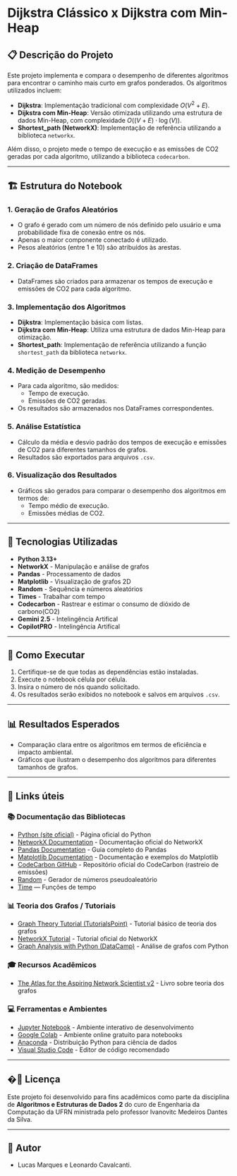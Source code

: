# Dijkstra Clássico x Dijkstra com Min-Heap

## 📋 Descrição do Projeto
Este projeto implementa e compara o desempenho de diferentes algoritmos para encontrar o caminho mais curto em grafos ponderados. Os algoritmos utilizados incluem:

- **Dijkstra**: Implementação tradicional com complexidade $O(V^2 + E)$.
- **Dijkstra com Min-Heap**: Versão otimizada utilizando uma estrutura de dados Min-Heap, com complexidade $O((V + E) \cdot \log(V))$.
- **Shortest_path (NetworkX)**: Implementação de referência utilizando a biblioteca `networkx`.

Além disso, o projeto mede o tempo de execução e as emissões de CO2 geradas por cada algoritmo, utilizando a biblioteca `codecarbon`.

---

## 🏗️ Estrutura do Notebook

### 1. **Geração de Grafos Aleatórios**
- O grafo é gerado com um número de nós definido pelo usuário e uma probabilidade fixa de conexão entre os nós.
- Apenas o maior componente conectado é utilizado.
- Pesos aleatórios (entre 1 e 10) são atribuídos às arestas.

### 2. **Criação de DataFrames**
- DataFrames são criados para armazenar os tempos de execução e emissões de CO2 para cada algoritmo.

### 3. **Implementação dos Algoritmos**
- **Dijkstra**: Implementação básica com listas.
- **Dijkstra com Min-Heap**: Utiliza uma estrutura de dados Min-Heap para otimização.
- **Shortest_path**: Implementação de referência utilizando a função `shortest_path` da biblioteca `networkx`.

### 4. **Medição de Desempenho**
- Para cada algoritmo, são medidos:
  - Tempo de execução.
  - Emissões de CO2 geradas.
- Os resultados são armazenados nos DataFrames correspondentes.

### 5. **Análise Estatística**
- Cálculo da média e desvio padrão dos tempos de execução e emissões de CO2 para diferentes tamanhos de grafos.
- Resultados são exportados para arquivos `.csv`.

### 6. **Visualização dos Resultados**
- Gráficos são gerados para comparar o desempenho dos algoritmos em termos de:
  - Tempo médio de execução.
  - Emissões médias de CO2.

---

## 🔧 Tecnologias Utilizadas

- **Python 3.13+**
- **NetworkX** - Manipulação e análise de grafos
- **Pandas** - Processamento de dados
- **Matplotlib** - Visualização de grafos 2D
- **Random** - Sequência e números aleatórios
- **Times** - Trabalhar com tempo
- **Codecarbon** - Rastrear e estimar o consumo de dióxido de carbono(CO2)
- **Gemini 2.5** - Intelingência Artifical
- **CopilotPRO** - Intelingência Artifical

---

## 🚀 Como Executar
1. Certifique-se de que todas as dependências estão instaladas.
2. Execute o notebook célula por célula.
3. Insira o número de nós quando solicitado.
4. Os resultados serão exibidos no notebook e salvos em arquivos `.csv`.

---

## 📊 Resultados Esperados
- Comparação clara entre os algoritmos em termos de eficiência e impacto ambiental.
- Gráficos que ilustram o desempenho dos algoritmos para diferentes tamanhos de grafos.

---

## 🔗 Links úteis

### 📚 Documentação das Bibliotecas
- [Python (site oficial)](https://www.python.org/) - Página oficial do Python
- [NetworkX Documentation](https://networkx.org/documentation/stable/) - Documentação oficial do NetworkX
- [Pandas Documentation](https://pandas.pydata.org/docs/) - Guia completo do Pandas
- [Matplotlib Documentation](https://matplotlib.org/stable/index.html) - Documentação e exemplos do Matplotlib
- [CodeCarbon GitHub](https://github.com/mlco2/codecarbon) - Repositório oficial do CodeCarbon (rastreio de emissões)
- [Random](https://docs.python.org/3/library/random.html) - Gerador de números pseudoaleatório
- [Time](https://docs.python.org/3/library/time.html) — Funções de tempo

### 📊 Teoria dos Grafos / Tutoriais
- [Graph Theory Tutorial (TutorialsPoint)](https://www.tutorialspoint.com/graph_theory/index.htm) - Tutorial básico de teoria dos grafos
- [NetworkX Tutorial](https://networkx.org/documentation/stable/tutorial.html) - Tutorial oficial do NetworkX
- [Graph Analysis with Python (DataCamp)](https://www.datacamp.com/tutorial/networkx-python-graph-tutorial) - Análise de grafos com Python

### 🎓 Recursos Acadêmicos
- [The Atlas for the Aspiring Network Scientist v2](https://www.springer.com/gp/book/9781846289699) - Livro sobre teoria dos grafos

### 💻 Ferramentas e Ambientes
- [Jupyter Notebook](https://jupyter.org/) - Ambiente interativo de desenvolvimento
- [Google Colab](https://colab.research.google.com/) - Ambiente online gratuito para notebooks
- [Anaconda](https://www.anaconda.com/) - Distribuição Python para ciência de dados
- [Visual Studio Code](https://code.visualstudio.com/) - Editor de código recomendado

---

## �📄 Licença

Este projeto foi desenvolvido para fins acadêmicos como parte da disciplina de **Algoritmos e Estruturas de Dados 2** do curo de Engenharia da Computação da UFRN ministrada pelo professor Ivanovitc Medeiros Dantes da Silva.

---

## 👥 Autor

- Lucas Marques e Leonardo Cavalcanti.
